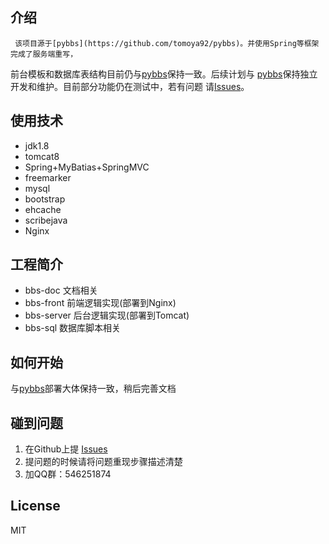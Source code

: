 
## 介绍

     该项目源于[pybbs](https://github.com/tomoya92/pybbs)。并使用Spring等框架完成了服务端重写，
   前台模板和数据库表结构目前仍与[pybbs](https://github.com/tomoya92/pybbs)保持一致。后续计划与
   [pybbs](https://github.com/tomoya92/pybbs)保持独立开发和维护。目前部分功能仍在测试中，若有问题
   请[Issues](https://github.com/zhoujw8792/ehuacui-bbs/issues)。
 
## 使用技术

- jdk1.8
- tomcat8
- Spring+MyBatias+SpringMVC
- freemarker
- mysql
- bootstrap
- ehcache
- scribejava
- Nginx

## 工程简介
   - bbs-doc 文档相关
   - bbs-front 前端逻辑实现(部署到Nginx)
   - bbs-server 后台逻辑实现(部署到Tomcat)
   - bbs-sql 数据库脚本相关

## 如何开始

 与[pybbs](https://github.com/tomoya92/pybbs)部署大体保持一致，稍后完善文档

## 碰到问题

1. 在Github上提 [Issues](https://github.com/zhoujw8792/ehuacui-bbs/issues)
2. 提问题的时候请将问题重现步骤描述清楚
3. 加QQ群：546251874

## License

MIT